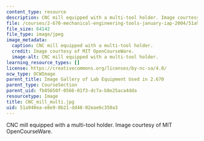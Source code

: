 ```yaml
---
content_type: resource
description: CNC mill equipped with a multi-tool holder. Image courtesy of MIT OpenCourseWare.
file: /courses/2-670-mechanical-engineering-tools-january-iap-2004/51a940eae8e98b21dd4802eae6c350a3_CNC_mill_multi.jpg
file_size: 64142
file_type: image/jpeg
image_metadata:
  caption: CNC mill equipped with a multi-tool holder.
  credit: Image courtesy of MIT OpenCourseWare.
  image-alt: CNC mill equipped with a multi-tool holder.
learning_resource_types: []
license: https://creativecommons.org/licenses/by-nc-sa/4.0/
ocw_type: OCWImage
parent_title: Image Gallery of Lab Equipment Used in 2.670
parent_type: CourseSection
parent_uid: fb05650f-0566-01f3-dc7a-b8e25aca4dda
resourcetype: Image
title: CNC_mill_multi.jpg
uid: 51a940ea-e8e9-8b21-dd48-02eae6c350a3
---
```

CNC mill equipped with a multi-tool holder. Image courtesy of MIT OpenCourseWare.